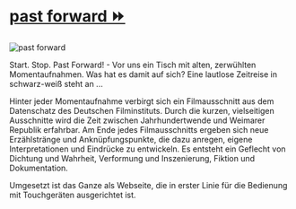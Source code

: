 # [past forward ⏩](https://gerdesque.github.io/pastforward/)

![past forward](https://codingdavinci.de/img/projekte//pastforward.png)

Start. Stop. Past Forward! - Vor uns ein Tisch mit alten, zerwühlten Momentaufnahmen. Was hat es damit auf sich? Eine lautlose Zeitreise in schwarz-weiß steht an ...

Hinter jeder Momentaufnahme verbirgt sich ein Filmausschnitt aus dem Datenschatz des Deutschen Filminstituts. Durch die kurzen, vielseitigen Ausschnitte wird die Zeit zwischen Jahrhundertwende und Weimarer Republik erfahrbar. Am Ende jedes Filmausschnitts ergeben sich neue Erzählstränge und Anknüpfungspunkte, die dazu anregen, eigene Interpretationen und Eindrücke zu entwickeln. Es entsteht ein Geflecht von Dichtung und Wahrheit, Verformung und Inszenierung, Fiktion und Dokumentation.

Umgesetzt ist das Ganze als Webseite, die in erster Linie für die Bedienung mit Touchgeräten ausgerichtet ist. 
